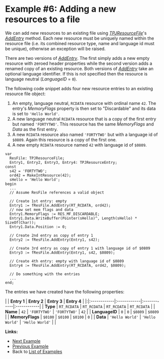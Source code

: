 # Example #6: Adding a new resources to a file #

We can add new resources to an existing file using _[TPJResourceFile](TPJResourceFile.md)_'s _[AddEntry](TPJResourceFileAddEntry.md)_ method. Each new resource must be uniquely named within the resource file (i.e. its combined resource type, name and language id must be unique), otherwise an exception will be raised.

There are two versions of _[AddEntry](TPJResourceFileAddEntry.md)_. The first simply adds a new empty resource with zeroed header properties while the second version adds a renamed copy of an existing resource. Both versions of _[AddEntry](TPJResourceFileAddEntry.md)_ take an optional language identifier. If this is not specified then the resource is language neutral (_LanguageID_ = `0`).

The following code snippet adds four new resource entries to an existing resource file object:

  1. An empty, language neutral, `RCDATA` resource with ordinal name `42`. The entry's _MemoryFlags_ property is then set to "Discardable" and its data is set to `'Hello World'`.
  1. A new language neutral `RCDATA` resource that is a copy of the first entry but named `'FORTYTWO'`. This resource has the same _MemoryFlags_ and _Data_ as the first entry.
  1. A new `RCDATA` resource also named `'FORTYTWO'` but with a language id of `$0809`. Again this resource is a copy of the first one.
  1. A new empty `RCDATA` resource named `42` with language id of `$0809`.

```
var
  ResFile: TPJResourceFile;
  Entry1, Entry2, Entry3, Entry4: TPJResourceEntry;
const
  s42 = 'FORTYTWO';
  ord42 = MakeIntResource(42);
  sHello = 'Hello World';
begin
  ...
  // Assume ResFile references a valid object

  // Create 1st entry: empty
  Entry1 := fResFile.AddEntry(RT_RCDATA, ord42);
  // now set mem flags and data
  Entry1.MemoryFlags := RES_MF_DISCARDABLE;
  Entry1.Data.WriteBuffer(Pointer(sHello)^, Length(sHello) * SizeOf(Char));
  Entry1.Data.Position := 0;

  // Create 2nd entry as copy of entry 1
  Entry2 := fResFile.AddEntry(Entry1, s42);

  // Create 3rd entry as copy of entry 1 with language id of $0809
  Entry3 := fResFile.AddEntry(Entry1, s42, $0809);

  // Create 4th entry: empty with language id of $0809
  Entry4 := fResFile.AddEntry(RT_RCDATA, ord42, $0809);

  // Do something with the entries
  ...
end;
```

The entries we have created have the following properties:

| | **Entry 1** | **Entry 2** | **Entry 3** | **Entry 4** |
|:|:------------|:------------|:------------|:------------|
| **Type** | `RT_RCDATA` | `RT_RCDATA` | `RT_RCDATA` | `RT_RCDATA` |
| **Name** | `42` | `'FORTYTWO'` | `'FORTYTWO'` | `42` |
| **LanguageID** | `0` | `0` | `$0809` | `$0809` |
| **MemoryFlags** | `$0100` | `$0100` | `$0100` | `0` |
| **Data** | `'Hello World'` | `'Hello World'` | `'Hello World'` |  |

**Links:**

  * [Next Example](ResFileExample7.md)
  * [Previous Example](ResFileExample5.md)
  * Back to [List of Examples](ResFileExamples.md)